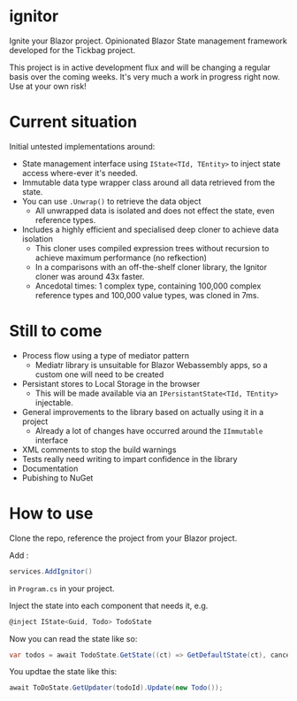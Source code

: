 # ignitor
Ignite your Blazor project. Opinionated Blazor State management framework developed for the Tickbag project.

This project is in active development flux and will be changing a regular basis over the coming weeks.
It's very much a work in progress right now. Use at your own risk!

# Current situation
Initial untested implementations around:
- State management interface using `IState<TId, TEntity>` to inject state access where-ever it's needed.
- Immutable data type wrapper class around all data retrieved from the state.
- You can use `.Unwrap()` to retrieve the data object
  - All unwrapped data is isolated and does not effect the state, even reference types.
- Includes a highly efficient and specialised deep cloner to achieve data isolation
  - This cloner uses compiled expression trees without recursion to achieve maximum performance (no refkection)
  - In a comparisons with an off-the-shelf cloner library, the Ignitor cloner was around 43x faster.
  - Ancedotal times: 1 complex type, containing 100,000 complex reference types and 100,000 value types, was cloned in 7ms.


# Still to come
- Process flow using a type of mediator pattern
  - Mediatr library is unsuitable for Blazor Webassembly apps, so a custom one will need to be created
- Persistant stores to Local Storage in the browser
  - This will be made available via an `IPersistantState<TId, TEntity>` injectable.
- General improvements to the library based on actually using it in a project
  - Already a lot of changes have occurred around the `IImmutable` interface
- XML comments to stop the build warnings
- Tests really need writing to impart confidence in the library
- Documentation
- Pubishing to NuGet

# How to use
Clone the repo, reference the project from your Blazor project.

Add :
```c#
services.AddIgnitor()
```
in `Program.cs` in your project.

Inject the state into each component that needs it, e.g.

```c#
@inject IState<Guid, Todo> TodoState
```

Now you can read the state like so:
```c#
var todos = await TodoState.GetState((ct) => GetDefaultState(ct), cancellationSource.Token);
```

You updtae the state like this:
```c#
await ToDoState.GetUpdater(todoId).Update(new Todo());
```
